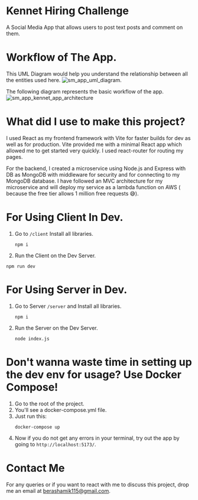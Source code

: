 # Kennet Hiring Challenge
A Social Media App that allows users to post text posts and comment on them.

# Workflow of The App.
This UML Diagram would help you understand the relationship between all the entities used here. 
![sm_app_uml_diagram](https://github.com/shazm12/kennet_hiring_challenge/assets/64892076/4ad3aaa3-de27-438c-be8f-c7fb904ea601).

The following diagram represents the basic workflow of the app.
![sm_app_kennet_app_architecture](https://github.com/shazm12/kennet_hiring_challenge/assets/64892076/4ba58734-1ad8-4392-b32f-453a7df1e255)

# What did I use to make this project?

I used React as my frontend framework with Vite for faster builds for dev as well as for production. 
Vite provided me with a minimal React app which allowed me to get started very quickly. I used react-router for routing my pages.

For the backend, I created a microservice using Node.js and Express with DB as MongoDB with middleware for security and for connecting to my MongoDB database. 
I have followed an MVC architecture for my microservice and will deploy my service as a lambda function on AWS ( because the free tier allows 1 million free requests 😅).

# For Using Client In Dev.
1. Go to `/client` Install all libraries.
   ```
   npm i
   ```
2. Run the Client on the Dev Server.
  ```
  npm run dev
  ```

# For Using Server in Dev.
1. Go to Server `/server` and Install all libraries.
   ```
   npm i
   ```
2. Run the Server on the Dev Server.
   ```
   node index.js
   ```

# Don't wanna waste time in setting up the dev env for usage? Use Docker Compose!
1. Go to the root of the project.
2. You'll see a docker-compose.yml file.
3. Just run this:
   ```
   docker-compose up
   ```
4. Now if you do not get any errors in your terminal, try out the app by going to `http://localhost:5173/`.

# Contact Me 
For any queries or if you want to react with me to discuss this project, drop me an email at [berashamik115@gmail.com](mailto:berashamik115@gmail.com).
